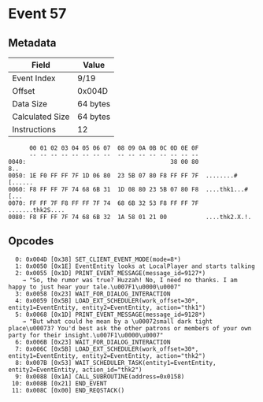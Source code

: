 # Event 57

## Metadata

| Field           | Value    |
|-----------------|----------|
| Event Index     | 9/19     |
| Offset          | 0x004D   |
| Data Size       | 64 bytes |
| Calculated Size | 64 bytes |
| Instructions    | 12       |

```
      00 01 02 03 04 05 06 07  08 09 0A 0B 0C 0D 0E 0F
      -- -- -- -- -- -- -- --  -- -- -- -- -- -- -- --
0040:                                         38 00 80               8..
0050: 1E F0 FF FF 7F 1D 06 80  23 5B 07 80 F8 FF FF 7F  ........#[......
0060: F8 FF FF 7F 74 68 6B 31  1D 08 80 23 5B 07 80 F8  ....thk1...#[...
0070: FF FF 7F F8 FF FF 7F 74  68 6B 32 53 F8 FF FF 7F  .......thk2S....
0080: F8 FF FF 7F 74 68 6B 32  1A 58 01 21 00           ....thk2.X.!.   
```

## Opcodes

```
  0: 0x004D [0x38] SET_CLIENT_EVENT_MODE(mode=8*)
  1: 0x0050 [0x1E] EventEntity looks at LocalPlayer and starts talking
  2: 0x0055 [0x1D] PRINT_EVENT_MESSAGE(message_id=9127*)
    → "So, the rumor was true? Huzzah! No, I need no thanks. I am happy to just hear your tale.\u007F1\u0000\u0007"
  3: 0x0058 [0x23] WAIT_FOR_DIALOG_INTERACTION
  4: 0x0059 [0x5B] LOAD_EXT_SCHEDULER(work_offset=30*, entity1=EventEntity, entity2=EventEntity, action="thk1")
  5: 0x0068 [0x1D] PRINT_EVENT_MESSAGE(message_id=9128*)
    → "But what could he mean by a \u00072small dark tight place\u00073? You'd best ask the other patrons or members of your own party for their insight.\u007F1\u0000\u0007"
  6: 0x006B [0x23] WAIT_FOR_DIALOG_INTERACTION
  7: 0x006C [0x5B] LOAD_EXT_SCHEDULER(work_offset=30*, entity1=EventEntity, entity2=EventEntity, action="thk2")
  8: 0x007B [0x53] WAIT_SCHEDULER_TASK(entity1=EventEntity, entity2=EventEntity, action_id="thk2")
  9: 0x0088 [0x1A] CALL_SUBROUTINE(address=0x0158)
 10: 0x008B [0x21] END_EVENT
 11: 0x008C [0x00] END_REQSTACK()
```
